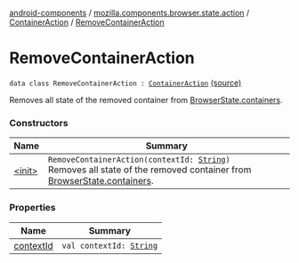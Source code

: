 [android-components](../../../index.md) / [mozilla.components.browser.state.action](../../index.md) / [ContainerAction](../index.md) / [RemoveContainerAction](./index.md)

# RemoveContainerAction

`data class RemoveContainerAction : `[`ContainerAction`](../index.md) [(source)](https://github.com/mozilla-mobile/android-components/blob/master/components/browser/state/src/main/java/mozilla/components/browser/state/action/BrowserAction.kt#L748)

Removes all state of the removed container from [BrowserState.containers](../../../mozilla.components.browser.state.state/-browser-state/containers.md).

### Constructors

| Name | Summary |
|---|---|
| [&lt;init&gt;](-init-.md) | `RemoveContainerAction(contextId: `[`String`](https://kotlinlang.org/api/latest/jvm/stdlib/kotlin/-string/index.html)`)`<br>Removes all state of the removed container from [BrowserState.containers](../../../mozilla.components.browser.state.state/-browser-state/containers.md). |

### Properties

| Name | Summary |
|---|---|
| [contextId](context-id.md) | `val contextId: `[`String`](https://kotlinlang.org/api/latest/jvm/stdlib/kotlin/-string/index.html) |

